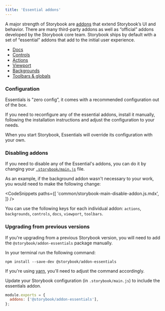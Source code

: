 ```yaml
---
title: 'Essential addons'
---
```


A major strength of Storybook are [addons](/addons/) that extend Storybook’s UI and behavior. There are many third-party addons as well as “official” addons developed by the Storybook core team. Storybook ships by default with a set of “essential” addons that add to the initial user experience.

- [Docs](../writing-docs/introduction.md)
- [Controls](./controls.md)
- [Actions](./actions.md)
- [Viewport](./viewport.md)
- [Backgrounds](./backgrounds.md)
- [Toolbars & globals](./toolbars-and-globals.md)

### Configuration

Essentials is "zero config”, it comes with a recommended configuration out of the box.

If you need to reconfigure any of the essential addons, install it manually, following the installation instructions and adjust the configuration to your needs.

When you start Storybook, Essentials will override its configuration with your own.

### Disabling addons

If you need to disable any of the Essential's addons, you can do it by changing your [`.storybook/main.js`](../configure/overview.md#configure-story-rendering) file.

As an example, if the background addon wasn't necessary to your work, you would need to make the following change:

<!-- prettier-ignore-start -->

<CodeSnippets
  paths={[
    'common/storybook-main-disable-addon.js.mdx',
  ]}
/>

<!-- prettier-ignore-end -->

<div class="aside">

You can use the following keys for each individual addon: `actions`, `backgrounds`, `controls`, `docs`, `viewport`, `toolbars`.

</div>

### Upgrading from previous versions

If you're upgrading from a previous Storybook version, you will need to add the `@storybook/addon-essentials` package manually.

In your terminal run the following command:

```shell
npm install --save-dev @storybook/addon-essentials
```

<div class="aside">
  
If you're using <a href="https://yarnpkg.com/">yarn</a>, you'll need to adjust the command accordingly.

</div>

Update your Storybook configuration (in `.storybook/main.js`) to include the essentials addon.

```js
module.exports = {
  addons: ['@storybook/addon-essentials'],
};
```
